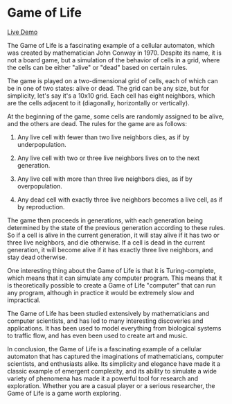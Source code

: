 # Game of Life

[Live Demo](https://mikej.site/game-of-life/)

The Game of Life is a fascinating example of a cellular automaton, which was created by mathematician John Conway in 1970. Despite its name, it is not a board game, but a simulation of the behavior of cells in a grid, where the cells can be either "alive" or "dead" based on certain rules.

The game is played on a two-dimensional grid of cells, each of which can be in one of two states: alive or dead. The grid can be any size, but for simplicity, let's say it's a 10x10 grid. Each cell has eight neighbors, which are the cells adjacent to it (diagonally, horizontally or vertically).

At the beginning of the game, some cells are randomly assigned to be alive, and the others are dead. The rules for the game are as follows:

1. Any live cell with fewer than two live neighbors dies, as if by underpopulation.

2. Any live cell with two or three live neighbors lives on to the next generation.

3. Any live cell with more than three live neighbors dies, as if by overpopulation.

4. Any dead cell with exactly three live neighbors becomes a live cell, as if by reproduction.

The game then proceeds in generations, with each generation being determined by the state of the previous generation according to these rules. So if a cell is alive in the current generation, it will stay alive if it has two or three live neighbors, and die otherwise. If a cell is dead in the current generation, it will become alive if it has exactly three live neighbors, and stay dead otherwise.

One interesting thing about the Game of Life is that it is Turing-complete, which means that it can simulate any computer program. This means that it is theoretically possible to create a Game of Life "computer" that can run any program, although in practice it would be extremely slow and impractical.

The Game of Life has been studied extensively by mathematicians and computer scientists, and has led to many interesting discoveries and applications. It has been used to model everything from biological systems to traffic flow, and has even been used to create art and music.

In conclusion, the Game of Life is a fascinating example of a cellular automaton that has captured the imaginations of mathematicians, computer scientists, and enthusiasts alike. Its simplicity and elegance have made it a classic example of emergent complexity, and its ability to simulate a wide variety of phenomena has made it a powerful tool for research and exploration. Whether you are a casual player or a serious researcher, the Game of Life is a game worth exploring.
